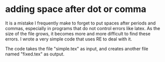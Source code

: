 # adding space after dot or comma 

It is a mistake I frequently make to forget to put spaces after periods and commas, especially in programs that do not control errors like latex.
As the size of the file grows, it becomes more and more difficult to find these errors.
I wrote a very simple code that uses RE to deal with it.


The code takes the file "simple.tex" as input, and creates another file named "fixed.tex" as output.
